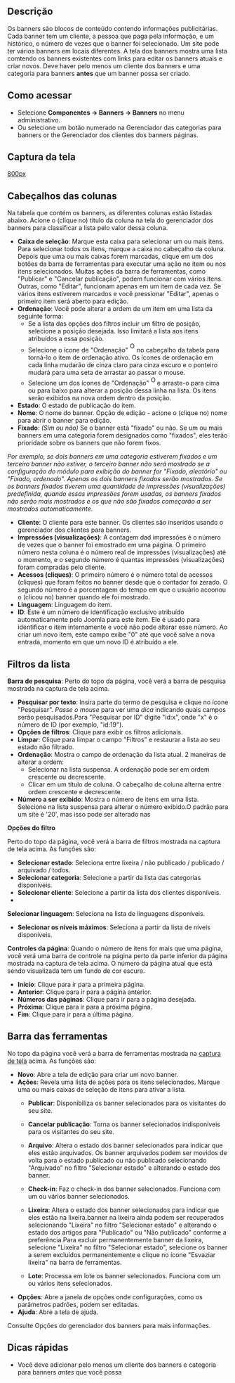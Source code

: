 <!-- Filename: Help4.x:Banners / Display title: Ajuda4.x:Banners -->

## Descrição

Os banners são blocos de conteúdo contendo informações publicitárias.
Cada banner tem um cliente, a pessoa que paga pela informação, e um
histórico, o número de vezes que o banner foi selecionado. Um site pode
ter vários banners em locais diferentes. A tela dos banners mostra uma
lista comtendo os banners existentes com links para editar os banners
atuais e criar novos. Deve haver pelo menos um cliente dos banners e uma
categoria para banners **antes** que um banner possa ser criado.

## Como acessar

- Selecione **Componentes → Banners → Banners** no menu
  administrativo.
- Ou selecione um botão numerado na Gerenciador das categorias para
  banners
  or the Gerenciador dos clientes dos
  banners
  páginas.

## Captura da tela

<a
href="https://docs.joomla.org/index.php?title=Special:Upload&amp;wpDestFile=Help-4x-components-banner-manager-banners-pt-br.png"
class="new"
title="File:Help-4x-components-banner-manager-banners-pt-br.png">800px</a>

## Cabeçalhos das colunas

Na tabela que contém os banners, as diferentes colunas estão listadas
abaixo. Acione o (clique no) título da coluna na tela do gerenciador dos
banners para classificar a lista pelo valor dessa coluna.

- **Caixa de seleção**: Marque esta caixa para selecionar um ou mais
  itens. Para selecionar todos os itens, marque a caixa no cabeçalho da
  coluna. Depois que uma ou mais caixas forem marcadas, clique em um dos
  botões da barra de ferramentas para executar uma ação no item ou nos
  itens selecionados. Muitas ações da barra de ferramentas, como
  "Publicar" e "Cancelar publicação", podem funcionar com vários itens.
  Outras, como "Editar", funcionam apenas em um item de cada vez. Se
  vários itens estiverem marcados e você pressionar "Editar", apenas o
  primeiro item será aberto para edição.
- **Ordenação**: Você pode alterar a ordem de um item em uma lista da
  seguinte forma:
  - Se a lista das opções dos filtros incluir um filtro de posição,
    selecione a posição desejada. Isso limitará a lista aos itens
    atribuídos a essa posição.
  - Selecione o ícone de "Ordenação" <img
    src="https://docs.joomla.org/images/e/ee/Help30-Ordering-colheader-icon.png"
    decoding="async" data-file-width="12" data-file-height="23" width="12"
    height="23" alt="Ordering column header icon" /> no cabeçalho
    da tabela para torná-lo o item de ordenação ativo. Os ícones de
    ordenação em cada linha mudarão de cinza claro para cinza escuro e o
    ponteiro mudará para uma seta de arrastar ao passar o mouse.
  - Selecione um dos ícones de "Ordenação" <img
    src="https://docs.joomla.org/images/8/87/Help30-Ordering-colheader-grab-bar-icon.png"
    decoding="async" data-file-width="10" data-file-height="21" width="10"
    height="21" alt="Ordering drag icon" /> e
    arraste-o para cima ou para baixo para alterar a posição dessa linha
    na lista. Os itens serão exibidos na nova ordem dentro da posição.
- **Estado**: O estado de publicação do item.
- **Nome**: O nome do banner. Opção de edição - acione o (clique no)
  nome para abrir o banner para edição.
- **Fixado**: *(Sim ou não)* Se o banner está "fixado" ou não. Se um ou
  mais banners em uma categoria forem designados como "fixados", eles
  terão prioridade sobre os banners que não forem fixos.

*Por exemplo, se dois banners em uma categoria estiverem fixados e um
terceiro banner não estiver, o terceiro banner não será mostrado se a
configuração do módulo para exibição do banner for "Fixado, aleatório"
ou "Fixado, ordenado". Apenas os dois banners fixados serão mostrados.
Se os banners fixados tiverem uma quantidade de impressões
(visualizações) predefinida, quando essas impressões forem usadas, os
banners fixados não serão mais mostrados e os que não são fixados
começarão a ser mostrados automaticamente.*

- **Cliente**: O cliente para este banner. Os clientes são inseridos
  usando o gerenciador dos clientes para banners.
- **Impressões (visualizações)**: A contagem dad impressões é o número
  de vezes que o banner foi emostrado em uma página. O primeiro número
  nesta coluna é o número real de impressões (visualizações) até o
  momento, e o segundo número é quantas impressões (visualizações) foram
  compradas pelo cliente.
- **Acessos (cliques)**: O primeiro número é o número total de acessos
  (cliques) que foram feitos no banner desde que o contador foi zerado.
  O segundo número é a porcentagem do tempo em que o usuário acoonou o
  (clicou no) banner quando ele foi mostrado.
- **Linguagem**: Linguagem do item.
- **ID**: Este é um número de identificação exclusivo atribuído
  automaticamente pelo Joomla para este item. Ele é usado para
  identificar o item internamente e você não pode alterar esse número.
  Ao criar um novo item, este campo exibe "0" até que você salve a nova
  entrada, momento em que um novo ID é atribuído a ele.

## Filtros da lista

**Barra de pesquisa**: Perto do topo da página, você verá a barra de
pesquisa mostrada na captura de tela acima.

- **Pesquisar por texto**: Insira parte do termo de pesquisa e clique no
  ícone "Pesquisar". *Passe o mouse* para ver uma *dica* indicando quais
  campos serão pesquisados.Para "Pesquisar por ID" digite "id:x", onde
  "x" é o número de ID (por exemplo, "id:19").
- **Opções de filtros**: Clique para exibir os filtros adicionais.
- **Limpar**: Clique para limpar o campo "Filtros" e restaurar a lista
  ao seu estado não filtrado.
- **Ordenação**: Mostra o campo de ordenação da lista atual. 2 maneiras
  de alterar a ordem:
  - Selecionar na lista suspensa. A ordenação pode ser em ordem
    crescente ou decrescente.
  - Clicar em um título de coluna. O cabeçalho de coluna alterna entre
    ordem crescente e decrescente.
- **Número a ser exibido**: Mostra o número de itens em uma lista.
  Selecione na lista suspensa para alterar o número exibido.O padrão
  para um site é '20', mas isso pode ser alterado nas

**Opções do filtro**

Perto do topo da página, você verá a barra de filtros mostrada na
captura de tela acima. As funções são:

- **Selecionar estado**: Seleciona entre lixeira / não publicado /
  publicado / arquivado / todos.
- **Selecionar categoria**: Selecione a partir da lista das categorias
  disponíveis.
- **Selecionar cliente**: Selecione a partir da lista dos clientes
  disponíveis.
-

**Selecionar linguagem**: Seleciona na lista de linguagens disponíveis.

- **Selecionar os níveis máximos**: Seleciona a partir da lista de
  níveis disponíveis.

**Controles da página**: Quando o número de itens for mais que uma
página, você verá uma barra de controle na página perto da parte
inferior da página mostrada na captura de tela acima. O
número da página atual que está sendo visualizada tem um fundo de cor
escura.

- **Início**: Clique para ir para a primeira página.
- **Anterior**: Clique para ir para a página anterior.
- **Números das páginas**: Clique para ir para a página desejada.
- **Próxima**: Clique para ir para a próxima página.
- **Fim**: Clique para ir para a última página.

## Barra das ferramentas

No topo da página você verá a barra de ferramentas mostrada na [captura
de tela](#Captura_de_tela) acima. As funções são:

- **Novo**: Abre a tela de edição para criar um novo banner.
- **Ações**: Revela uma lista de ações para os itens selecionados.
  Marque uma ou mais caixas de seleção de itens para ativar a lista.
  - **Publicar**: Disponibiliza os banner selecionados para os
    visitantes do seu site.

  - **Cancelar publicação**: Torna os banner selecionados indisponíveis
    para os visitantes do seu site.

  - **Arquivo**: Altera o estado dos banner selecionados para indicar
    que eles estão arquivados. Os banner arquivados podem ser movidos de
    volta para o estado publicado ou não publicado selecionando
    "Arquivado" no filtro "Selecionar estado" e alterando o estado dos
    banner.

  - **Check-in**: Faz o check-in dos banner selecionados. Funciona com
    um ou vários banner selecionados.

  - **Lixeira**: Altera o estado dos banner selecionados para indicar
    que eles estão na lixeira.banner na lixeira ainda podem ser
    recuperados selecionando "Lixeira" no filtro "Selecionar estado" e
    alterando o estado dos artigos para "Publicado" ou "Não publicado"
    conforme a preferência.Para excluir permanentemente banner da
    lixeira, selecione "Lixeira" no filtro "Selecionar estado",
    selecione os banner a serem excluídos permanentemente e clique no
    ícone "Esvaziar lixeira" na barra de ferramentas.

  - **Lote**: Processa em lote os banner selecionados. Funciona com um
    ou vários itens selecionados.
- **Opções**: Abre a janela de opções onde configurações, como os
  parâmetros padrões, podem ser editadas.
- **Ajuda**: Abre a tela de ajuda.

Consulte Opções do gerenciador dos
banners
para mais informações.

## Dicas rápidas

- Você deve adicionar pelo menos um cliente dos
  banners
  e categoria para
  banners
  *antes* que você possa
